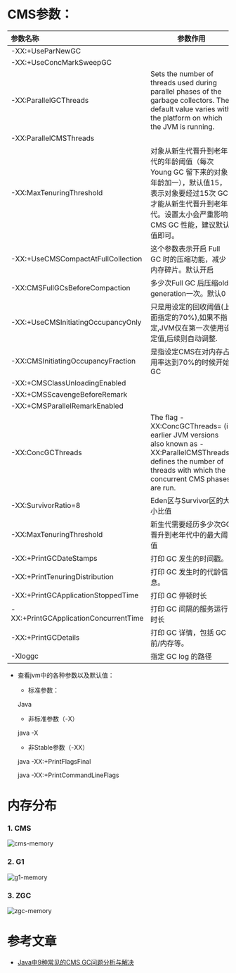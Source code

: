 # CMS参数：

| 参数名称                              | 参数作用                                                     |
| :------------------------------------ | ------------------------------------------------------------ |
| -XX:+UseParNewGC                      |                                                              |
| -XX:+UseConcMarkSweepGC               |                                                              |
| -XX:ParallelGCThreads                 | Sets the number of threads used during parallel phases of the garbage collectors. The default value varies with the platform on which the JVM is running. |
| -XX:ParallelCMSThreads                |                                                              |
| -XX:MaxTenuringThreshold              | 对象从新生代晋升到老年代的年龄阈值（每次 Young GC 留下来的对象年龄加一），默认值15，表示对象要经过15次 GC 才能从新生代晋升到老年代。设置太小会严重影响 CMS GC 性能，建议默认值即可。 |
| -XX:+UseCMSCompactAtFullCollection    | 这个参数表示开启 Full GC 时的压缩功能，减少内存碎片。默认开启 |
| -XX:CMSFullGCsBeforeCompaction        | 多少次Full GC 后压缩old generation一次。默认0                |
| -XX:+UseCMSInitiatingOccupancyOnly    | 只是用设定的回收阈值(上面指定的70%),如果不指定,JVM仅在第一次使用设定值,后续则自动调整. |
| -XX:CMSInitiatingOccupancyFraction    | 是指设定CMS在对内存占用率达到70%的时候开始GC                 |
| -XX:+CMSClassUnloadingEnabled         |                                                              |
| -XX:+CMSScavengeBeforeRemark          |                                                              |
| -XX:+CMSParallelRemarkEnabled         |                                                              |
| -XX:ConcGCThreads                     | The flag -XX:ConcGCThreads=<value> (in earlier JVM versions also known as -XX:ParallelCMSThreads) defines the number of threads with which the concurrent CMS phases are run. |
| -XX:SurvivorRatio=8                   | Eden区与Survivor区的大小比值                                 |
| -XX:MaxTenuringThreshold              | 新生代需要经历多少次GC晋升到老年代中的最大阈值               |
| -XX:+PrintGCDateStamps                | 打印 GC 发生的时间戳。                                       |
| -XX:+PrintTenuringDistribution        | 打印 GC 发生时的代龄信息。                                   |
| -XX:+PrintGCApplicationStoppedTime    | 打印 GC 停顿时长                                             |
| -XX:+PrintGCApplicationConcurrentTime | 打印 GC 间隔的服务运行时长                                   |
| -XX:+PrintGCDetails                   | 打印 GC 详情，包括 GC 前/内存等。                            |
| -Xloggc                               | 指定 GC log 的路径                                           |



- 查看jvm中的各种参数以及默认值：

  - 标准参数：

  Java

  - 非标准参数（-X）

  java -X

  - 非Stable参数（-XX）

  java -XX:+PrintFlagsFinal

  java -XX:+PrintCommandLineFlags



# 内存分布

### 1. CMS

![cms-memory](D:\02.src\notes\java\img\cms-memory.png)

### 2. G1

![g1-memory](D:\02.src\notes\java\img\g1-memory.png)

### 3. ZGC

![zgc-memory](D:\02.src\notes\java\img\zgc-memory.png)

  
# 参考文章
  - [Java中9种常见的CMS GC问题分析与解决](https://mp.weixin.qq.com/s?__biz=MjM5NjQ5MTI5OA==&mid=2651754955&idx=1&sn=8411133d2e5f22b9e2c5a34cdc67985d&scene=21#wechat_redirect)
